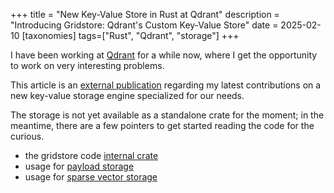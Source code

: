 +++
title = "New Key-Value Store in Rust at Qdrant"
description = "Introducing Gridstore: Qdrant's Custom Key-Value Store"
date = 2025-02-10
[taxonomies]
tags=["Rust", "Qdrant", "storage"]
+++

I have been working at [Qdrant](https://github.com/qdrant/qdrant) for a while now, where I get the opportunity to work on very interesting problems.

This article is an [external publication](https://qdrant.tech/articles/gridstore-key-value-storage/) regarding my latest contributions on a new key-value storage engine specialized for our needs.

The storage is not yet available as a standalone crate for the moment; in the meantime, there are a few pointers to get started reading the code for the curious.

- the gridstore code [internal crate](https://github.com/qdrant/qdrant/tree/dev/lib/gridstore)
- usage for [payload storage](https://github.com/qdrant/qdrant/blob/dev/lib/segment/src/payload_storage/mmap_payload_storage.rs)
- usage for [sparse vector storage](https://github.com/qdrant/qdrant/blob/dev/lib/segment/src/vector_storage/sparse/mmap_sparse_vector_storage.rs)

